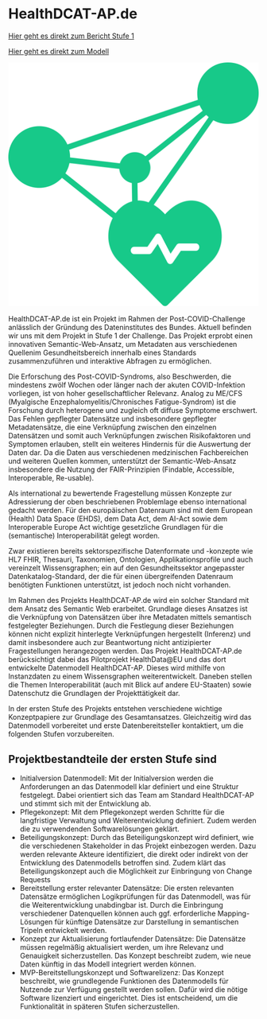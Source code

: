 # HealthDCAT-AP.de

[Hier geht es direkt zum Bericht Stufe 1](https://github.com/HealthDCAT-AP-de/healthdcat-ap.de/tree/main/docs/report_stage_1.md)

[Hier geht es direkt zum Modell](https://github.com/HealthDCAT-AP-de/healthdcat-ap.de/tree/main/model)



![Logo HealthDCAT-AP.de](https://github.com/HealthDCAT-AP-de/healthdcat-ap.de/blob/main/images/logo_HealthDCAT-AP.de.png?raw=true)


HealthDCAT-AP.de ist ein Projekt im Rahmen der Post-COVID-Challenge anlässlich der Gründung des Dateninstitutes des Bundes. Aktuell befinden wir uns mit dem Projekt in Stufe 1 der Challenge.
Das Projekt erprobt einen innovativen Semantic-Web-Ansatz, um Metadaten aus verschiedenen Quellenim Gesundheitsbereich innerhalb eines Standards zusammenzuführen und interaktive Abfragen zu ermöglichen.

Die Erforschung des Post-COVID-Syndroms, also Beschwerden, die mindestens zwölf Wochen oder länger nach der akuten COVID-Infektion vorliegen, ist von hoher gesellschaftlicher Relevanz. Analog zu ME/CFS (Myalgische Enzephalomyelitis/Chronisches Fatigue-Syndrom) ist die Forschung durch heterogene und zugleich oft diffuse Symptome erschwert. Das Fehlen gepflegter Datensätze und insbesondere gepflegter Metadatensätze, die eine Verknüpfung zwischen den einzelnen Datensätzen und somit auch Verknüpfungen zwischen Risikofaktoren und Symptomen erlauben, stellt ein weiteres Hindernis für die Auswertung der Daten dar. Da die Daten aus verschiedenen medzinischen Fachbereichen und weiteren Quellen kommen, unterstützt der Semantic-Web-Ansatz insbesondere die Nutzung der FAIR-Prinzipien (Findable, Accessible, Interoperable, Re-usable).

Als international zu bewertende Fragestellung müssen Konzepte zur Adressierung der oben beschriebenen Problemlage ebenso international gedacht werden.
Für den europäischen Datenraum sind mit dem European (Health) Data Space (EHDS), dem Data Act, dem AI-Act sowie dem Interoperable Europe Act wichtige gesetzliche Grundlagen für die (semantische) Interoperabilität gelegt worden.

Zwar existieren bereits sektorspezifische Datenformate und -konzepte wie HL7 FHIR, Thesauri, Taxonomien, Ontologien, Applikationsprofile und auch vereinzelt Wissensgraphen; ein auf den Gesundheitssektor angepasster Datenkatalog-Standard, der die für einen übergreifenden Datenraum benötigten Funktionen unterstützt, ist jedoch noch nicht vorhanden.

Im Rahmen des Projekts HealthDCAT-AP.de wird ein solcher Standard mit dem Ansatz des Semantic Web erarbeitet. Grundlage dieses Ansatzes ist die Verknüpfung von Datensätzen über ihre Metadaten mittels semantisch festgelegter Beziehungen. Durch die Festlegung dieser Beziehungen können nicht explizit hinterlegte Verknüpfungen hergestellt (Inferenz) und damit insbesondere auch zur Beantwortung nicht antizipierter Fragestellungen herangezogen werden.
Das Projekt HealthDCAT-AP.de berücksichtigt dabei das Pilotprojekt HealthData@EU und das dort entwickelte Datenmodell HealthDCAT-AP. Dieses wird mithilfe von Instanzdaten zu einem Wissensgraphen weiterentwickelt. Daneben stellen die Themen Interoperabilität (auch mit Blick auf andere EU-Staaten) sowie Datenschutz die Grundlagen der Projekttätigkeit dar.

In der ersten Stufe des Projekts entstehen verschiedene wichtige Konzeptpapiere zur Grundlage des Gesamtansatzes. Gleichzeitig wird das Datenmodell vorbereitet und erste Datenbereitsteller kontaktiert, um die folgenden Stufen vorzubereiten.

## Projektbestandteile der ersten Stufe sind

* Initialversion Datenmodell: Mit der Initialversion werden die Anforderungen an das Datenmodell klar definiert und eine Struktur festgelegt. Dabei orientiert sich das Team am Standard HealthDCAT-AP und stimmt sich mit der Entwicklung ab.
* Pflegekonzept: Mit dem Pflegekonzept werden Schritte für die langfristige Verwaltung und Weiterentwicklung definiert. Zudem werden die zu verwendenden Softwarelösungen geklärt.
* Beteiligungskonzept: Durch das Beteiligungskonzept wird definiert, wie die verschiedenen Stakeholder in das Projekt einbezogen werden. Dazu werden relevante Akteure identifiziert, die direkt oder indirekt von der Entwicklung des Datenmodells betroffen sind. Zudem klärt das Beteiligungskonzept auch die Möglichkeit zur Einbringung von Change Requests
* Bereitstellung erster relevanter Datensätze: Die ersten relevanten Datensätze ermöglichen Logikprüfungen für das Datenmodell, was für die Weiterentwicklung unabdingbar ist. Durch die Einbringung verschiedener Datenquellen können auch ggf. erforderliche Mapping-Lösungen für künftige Datensätze zur Darstellung in semantischen Tripeln entwickelt werden.
* Konzept zur Aktualisierung fortlaufender Datensätze: Die Datensätze müssen regelmäßig aktualisiert werden, um ihre Relevanz und Genauigkeit sicherzustellen. Das Konzept beschreibt zudem, wie neue Daten künftig in das Modell integriert werden können.
* MVP-Bereitstellungskonzept und Softwarelizenz: Das Konzept beschreibt, wie grundlegende Funktionen des Datenmodells für Nutzende zur Verfügung gestellt werden sollen. Dafür wird die nötige Software lizenziert und eingerichtet. Dies ist entscheidend, um die Funktionalität in späteren Stufen sicherzustellen.
